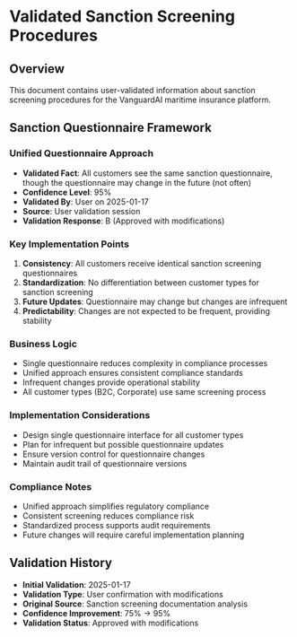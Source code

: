 # Validated Sanction Screening Procedures

## Overview
This document contains user-validated information about sanction screening procedures for the VanguardAI maritime insurance platform.

## Sanction Questionnaire Framework

### Unified Questionnaire Approach
- **Validated Fact**: All customers see the same sanction questionnaire, though the questionnaire may change in the future (not often)
- **Confidence Level**: 95%
- **Validated By**: User on 2025-01-17
- **Source**: User validation session
- **Validation Response**: B (Approved with modifications)

### Key Implementation Points
1. **Consistency**: All customers receive identical sanction screening questionnaires
2. **Standardization**: No differentiation between customer types for sanction screening
3. **Future Updates**: Questionnaire may change but changes are infrequent
4. **Predictability**: Changes are not expected to be frequent, providing stability

### Business Logic
- Single questionnaire reduces complexity in compliance processes
- Unified approach ensures consistent compliance standards
- Infrequent changes provide operational stability
- All customer types (B2C, Corporate) use same screening process

### Implementation Considerations
- Design single questionnaire interface for all customer types
- Plan for infrequent but possible questionnaire updates
- Ensure version control for questionnaire changes
- Maintain audit trail of questionnaire versions

### Compliance Notes
- Unified approach simplifies regulatory compliance
- Consistent screening reduces compliance risk
- Standardized process supports audit requirements
- Future changes will require careful implementation planning

## Validation History
- **Initial Validation**: 2025-01-17
- **Validation Type**: User confirmation with modifications
- **Original Source**: Sanction screening documentation analysis
- **Confidence Improvement**: 75% → 95%
- **Validation Status**: Approved with modifications